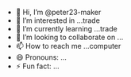 - 👋 Hi, I’m @peter23-maker
- 👀 I’m interested in ...trade
- 🌱 I’m currently learning ...trade
- 💞️ I’m looking to collaborate on ...
- 📫 How to reach me ...computer
- 😄 Pronouns: ...
- ⚡ Fun fact: ...

<!---
peter23-maker/peter23-maker is a ✨ special ✨ repository because its `README.md` (this file) appears on your GitHub profile.
You can click the Preview link to take a look at your changes.
--->

